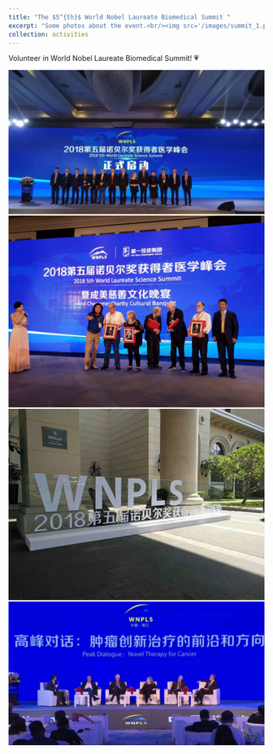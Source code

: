 ```yaml
---
title: "The $5^{th}$ World Nobel Laureate Biomedical Summit "
excerpt: "Some photos about the event.<br/><img src='/images/summit_1.png'>"
collection: activities
---
```


Volunteer in World Nobel Laureate Biomedical Summit! :heartpulse:

![这是图片](/images/summit_1.png )
![这是图片](/images/summit_2.png )
![这是图片](/images/summit_3.png )
![这是图片](/images/summit_4.png )